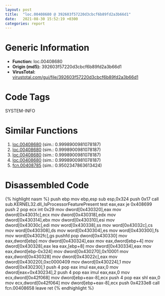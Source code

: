 ```yaml
---
layout: post
title:  "loc.00408680 @ 392603f57220d3cbcf6b89fd2a3b66d1"
date:   2021-08-30 15:52:19 +0300
categories: report
---
```


# Generic Information
- **Function:** loc.00408680
- **Origin (md5):** 392603f57220d3cbcf6b89fd2a3b66d1
- **VirusTotal:** [virustotal.com/gui/file/392603f57220d3cbcf6b89fd2a3b66d1][virustotal_ref]

# Code Tags
<span class="tag" id="SYSTEM-INFO">SYSTEM-INFO</span>


# Similar Functions

1. [loc.00408680][similar_1_ref] (sim.: 0.9998900981078187)
2. [loc.00408680][similar_2_ref] (sim.: 0.9998900981078187)
3. [loc.00408680][similar_3_ref] (sim.: 0.9998900981078187)
4. [loc.00408680][similar_4_ref] (sim.: 0.9998900981078187)
5. [fcn.00408785][similar_5_ref] (sim.: 0.9502347863613424)


# Disassembled Code

{% highlight nasm %}
push ebp
mov ebp,esp
sub esp,0x324
push 0x17
call sub.KERNEL32.dll_IsProcessorFeaturePresent
test eax,eax
je 0x408699
push 2
pop ecx
int 0x29
mov dword[0x430320],eax
mov dword[0x43031c],ecx
mov dword[0x430318],edx
mov dword[0x430314],ebx
mov dword[0x430310],esi
mov dword[0x43030c],edi
mov word[0x430338],ss
mov word[0x43032c],cs
mov word[0x430308],ds
mov word[0x430304],es
mov word[0x430300],fs
mov word[0x4302fc],gs
pushfd 
pop dword[0x430330]
mov eax,dword[ebp]
mov dword[0x430324],eax
mov eax,dword[ebp+4]
mov dword[0x430328],eax
lea eax,[ebp+8]
mov dword[0x430334],eax
mov eax,dword[ebp-0x324]
mov dword[0x430270],0x10001
mov eax,dword[0x430328]
mov dword[0x43022c],eax
mov dword[0x430220],0xc0000409
mov dword[0x430224],1
mov dword[0x430230],1
push 4
pop eax
imul eax,eax,0
mov dword[eax+0x430234],2
push 4
pop eax
imul eax,eax,0
mov ecx,dword[0x42f068]
mov dword[ebp+eax-8],ecx
push 4
pop eax
shl eax,0
mov ecx,dword[0x42f064]
mov dword[ebp+eax-8],ecx
push 0x4233e8
call fcn.00408658
leave 
ret 
{% endhighlight %}


[similar_1_ref]: /report/loc.00408680@14618ef6ca36984f994ab39b0c0ac7d8
[similar_2_ref]: /report/loc.00408680@c580a609eb25f8d013062497944743a2
[similar_3_ref]: /report/loc.00408680@8cf34c97b8222fae425942250641fcfd
[similar_4_ref]: /report/loc.00408680@ce89505d1998cb8719c6ac390eeeb98e
[similar_5_ref]: /report/fcn.00408785@8cf34c97b8222fae425942250641fcfd
[virustotal_ref]: https://www.virustotal.com/gui/file/392603f57220d3cbcf6b89fd2a3b66d1